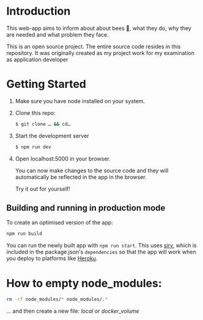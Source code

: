 # Introduction

This web-app aims to inform about about bees 🐝, what they do, why they are needed and what problem they face.

This is an open source project. The entire source code resides in this repository. It was originally created as my project work for my examination as application developer

# Getting Started

1. Make sure you have node installed on your system.
2. Clone this repo:
   ```bash
   $ git clone … && cd…
   ```
3. Start the development server
   ```bash
   $ npm run dev
   ```
4. Open localhost:5000 in your browser.

   You can now make changes to the source code and they will automatically be reflected in the app in the browser.

   Try it out for yourself!

## Building and running in production mode

To create an optimised version of the app:

```bash
npm run build
```

You can run the newly built app with `npm run start`. This uses [sirv](https://github.com/lukeed/sirv), which is included in the package.json's `dependencies` so that the app will work when you deploy to platforms like [Heroku](https://heroku.com).

# How to empty node_modules:

```bash
rm -rf node_modules/* node_modules/.*
```

... and then create a new file: _local_ or _docker_volume_
